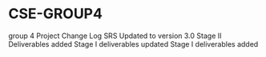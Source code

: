 # CSE-GROUP4
group 4 Project
Change Log
SRS Updated to version 3.0
Stage II Deliverables added
Stage I deliverables updated
Stage I deliverables added

